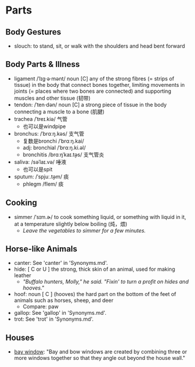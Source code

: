 # Parts

## Body Gestures

- slouch: to stand, sit, or walk with the shoulders and head bent forward

## Body Parts & Illness

- ligament /ˈlɪɡ·ə·mənt/ noun [C] any of the strong fibres (= strips of tissue) in the body that connect bones together, limiting movements in joints (= places where two bones are connected) and supporting muscles and other tissue (韧带)
- tendon: /ˈten·dən/ noun [C] a strong piece of tissue in the body connecting a muscle to a bone (肌腱)
- trachea /ˈtreɪ.kiə/ 气管
  - 也可以是windpipe
- bronchus: /ˈbrɑːŋ.kəs/ 支气管
  - 复数是bronchi /ˈbrɑːŋ.kai/
  - adj: bronchial /ˈbrɑːŋ.ki.əl/
  - bronchitis /brɑːŋˈkaɪ.t̬əs/ 支气管炎
- saliva: /səˈlaɪ.və/ 唾液
  - 也可以是spit
- sputum: /ˈspjuː.t̬əm/ 痰
  - phlegm /flem/ 痰

## Cooking

- simmer /ˈsɪm.ɚ/ to cook something liquid, or something with liquid in it, at a temperature slightly below boiling (炖，煨)
  - _Leave the vegetables to simmer for a few minutes._

## Horse-like Animals

- canter: See 'canter' in 'Synonyms.md'.
- hide: [ C or U ] the strong, thick skin of an animal, used for making leather
  - _"Buffalo hunters, Molly," he said. "Fixin' to turn a profit on hides and hooves."_
- hoof: noun [ C ] (hooves) the hard part on the bottom of the feet of animals such as horses, sheep, and deer
  - Compare: paw
- gallop: See 'gallop' in 'Synonyms.md'.
- trot: See 'trot' in 'Synonyms.md'.

## Houses

- [bay window](https://www.andersenwindows.com/windows-and-doors/windows/bay-windows-bow-windows/): "Bay and bow windows are created by combining three or more windows together so that they angle out beyond the house wall."
